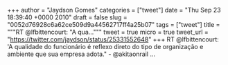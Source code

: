 
+++
author = "Jaydson Gomes"
categories = ["tweet"]
date = "Thu Sep 23 18:39:40 +0000 2010"
draft = false
slug = "0052d76928c6a62ce509d9a44562717ff4a25b07"
tags = ["tweet"]
title = """RT @lfbittencourt: "A qua..."""
tweet = true
micro = true
tweet_url = "https://twitter.com/jaydson/status/25331552648"
+++
RT @lfbittencourt: 'A qualidade do funcionário é reflexo direto do tipo de organização e ambiente que sua empresa adota." - @akitaonrail ...

